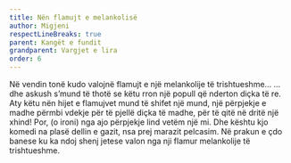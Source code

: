 ```yaml
---
title: Nën flamujt e melankolisë
author: Migjeni
respectLineBreaks: true
parent: Kangët e fundit
grandparent: Vargjet e lira
order: 6
---
```


Në vendin tonë
kudo valojnë
flamujt e një melankolije
të trishtueshme…
… dhe askush s’mund të thotë
se këtu rron
një popull që nderton
diçka të re.
Aty këtu nën hijet
e flamujvet
mund të shifet
një mund, një përpjekje
e madhe përmbi vdekje
për të pjellë diçka të madhe,
për të qitë në dritë një xhind!
Por, (o ironi)
nga ajo përpjekje lind
vetëm një mi.
Dhe kështu kjo komedi
na plasë dellin e gazit,
nsa prej marazit
pelcasim.
Në prakun e çdo banese
ku ka ndoj shenj jetese
valon nga nji flamur
melankolije të trishtueshme.

